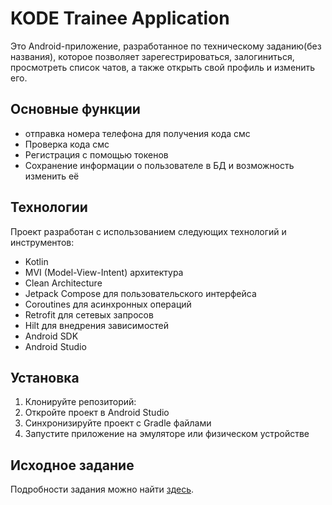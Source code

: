 # KODE Trainee Application

Это Android-приложение, разработанное по техническому заданию(без названия), которое позволяет зарегестрироваться, залогиниться, просмотреть список чатов, а также открыть свой профиль и изменить его.

## Основные функции

- отправка номера телефона для получения кода смс
- Проверка кода смс
- Регистрация с помощью токенов
- Сохранение информации о пользователе в БД и возможность изменить её

## Технологии

Проект разработан с использованием следующих технологий и инструментов:

- Kotlin
- MVI (Model-View-Intent) архитектура
- Clean Architecture
- Jetpack Compose для пользовательского интерфейса
- Coroutines для асинхронных операций
- Retrofit для сетевых запросов
- Hilt для внедрения зависимостей
- Android SDK
- Android Studio

## Установка

1. Клонируйте репозиторий:
2. Откройте проект в Android Studio
3. Синхронизируйте проект с Gradle файлами
4. Запустите приложение на эмуляторе или физическом устройстве

## Исходное задание

Подробности задания можно найти [здесь]((https://docs.yandex.ru/docs/view?url=ya-disk-public%3A%2F%2FrJw6VACcSEZdAqFEPmzx6YQ%2FRqPKIvtjz2mK4WW12CnkQxCQ6xMUlolA%2BbxTmJU3RAX03HPYQxcN%2B1YRYcCtZw%3D%3D&name=Android.%20Тестовое%20задание.docx&nosw=1)).
